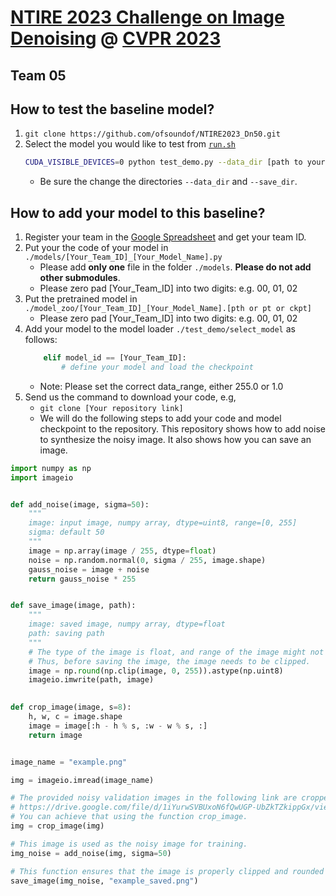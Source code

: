 # [NTIRE 2023 Challenge on Image Denoising](https://cvlai.net/ntire/2023/) @ [CVPR 2023](https://cvpr2023.thecvf.com/)

## Team 05

## How to test the baseline model?

1. `git clone https://github.com/ofsoundof/NTIRE2023_Dn50.git`
2. Select the model you would like to test from [`run.sh`](./run.sh)
    ```bash
    CUDA_VISIBLE_DEVICES=0 python test_demo.py --data_dir [path to your data dir] --save_dir [path to your save dir] --model_id 0
    ```
    - Be sure the change the directories `--data_dir` and `--save_dir`.
   
## How to add your model to this baseline?
1. Register your team in the [Google Spreadsheet](https://docs.google.com/spreadsheets/d/1XVa8LIaAURYpPvMf7i-_Yqlzh-JsboG0hvcnp-oI9rs/edit?usp=sharing) and get your team ID.
2. Put your the code of your model in `./models/[Your_Team_ID]_[Your_Model_Name].py`
   - Please add **only one** file in the folder `./models`. **Please do not add other submodules**.
   - Please zero pad [Your_Team_ID] into two digits: e.g. 00, 01, 02 
3. Put the pretrained model in `./model_zoo/[Your_Team_ID]_[Your_Model_Name].[pth or pt or ckpt]`
   - Please zero pad [Your_Team_ID] into two digits: e.g. 00, 01, 02  
4. Add your model to the model loader `./test_demo/select_model` as follows:
    ```python
        elif model_id == [Your_Team_ID]:
            # define your model and load the checkpoint
    ```
   - Note: Please set the correct data_range, either 255.0 or 1.0
5. Send us the command to download your code, e.g, 
   - `git clone [Your repository link]`
   - We will do the following steps to add your code and model checkpoint to the repository.
This repository shows how to add noise to synthesize the noisy image. It also shows how you can save an image.

```python
import numpy as np
import imageio


def add_noise(image, sigma=50):
    """
    image: input image, numpy array, dtype=uint8, range=[0, 255]
    sigma: default 50
    """
    image = np.array(image / 255, dtype=float)
    noise = np.random.normal(0, sigma / 255, image.shape)
    gauss_noise = image + noise
    return gauss_noise * 255


def save_image(image, path):
    """
    image: saved image, numpy array, dtype=float
    path: saving path
    """
    # The type of the image is float, and range of the image might not be in [0, 255]
    # Thus, before saving the image, the image needs to be clipped.
    image = np.round(np.clip(image, 0, 255)).astype(np.uint8)
    imageio.imwrite(path, image)

    
def crop_image(image, s=8):
    h, w, c = image.shape
    image = image[:h - h % s, :w - w % s, :]
    return image


image_name = "example.png"

img = imageio.imread(image_name)

# The provided noisy validation images in the following link are cropped such that the width and height are multiples of 8.
# https://drive.google.com/file/d/1iYurwSVBUxoN6fQwUGP-UbZkTZkippGx/view?usp=share_link
# You can achieve that using the function crop_image.
img = crop_image(img)

# This image is used as the noisy image for training.
img_noise = add_noise(img, sigma=50)

# This function ensures that the image is properly clipped and rounded before saving.
save_image(img_noise, "example_saved.png")

```
